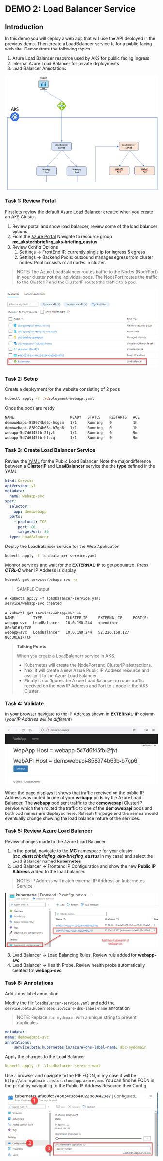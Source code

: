 # DEMO 2: Load Balancer Service

## Introduction
In this demo you will deploy a web app that will use the API deployed in the previous demo. Then create a LoadBalancer service to for a public facing web site. Demonstrate the following topics

1. Azure Load Balancer resource used by AKS for public facing ingress
1. Internal Azure Load Balancer for private deployments 
1. Load Balancer Annotations

  ![imag1](content/d2image01.png)

### Task 1: Review Portal
First lets review the default Azure Load Balancer created when you create an AKS Cluster. 

1. Review portal and show load balancer,  review some of the load balancer options
  1. From the [Azure Portal](https://portal.azure.com) Navigate to resource group **mc_akstechbriefing_aks-briefing_eastus**
  1. Review Config Options 
        1. Settings -> FrontEnd IP: currently single ip for ingress & egress
        1. Settings -> Backend Pools:  outbound manages egress from cluster nodes. Pool consists of all nodes in cluster.

>NOTE: The Azure LoadBalancer routes traffic to the Nodes (NodePort) in your cluster **not** the individual pods. The NodePort routes the traffic to the ClusterIP and the ClusterIP routes the traffic to a pod.

  ![image2](content/d2image02.png)

### Task 2: Setup 
Create a deployment for the website consisting of 2 pods

```bash
kubectl apply -f .\deployment-webapp.yaml
```
Once the pods are ready
```bash
NAME                          READY   STATUS    RESTARTS   AGE
demowebapi-858974b66b-6sgzm   1/1     Running   0          1h
demowebapi-858974b66b-b7gp6   1/1     Running   0          1h
webapp-5d7d6f45fb-2fjvt       1/1     Running   0          9m
webapp-5d7d6f45fb-htbcq       1/1     Running   0          9m
```

### Task 3: Create Load Balancer Service
Review the [YAML](loadbalancer-service.yaml) for the Public Load Balancer. Note the major difference between a **ClusterIP** and **LoadBalancer** service the the **type** defined in the YAML

```yaml
kind: Service
apiVersion: v1
metadata:
  name: webapp-svc
spec:
  selector:
    app: demowebapp
  ports:
    - protocol: TCP
      port: 80
      targetPort: 80
  type: LoadBalancer
```
Deploy the LoadBalancer service for the Web Application 
```bash
kubectl apply -f loadbalancer-service.yaml
```

Monitor services and wait for the **EXTERNAL-IP** to get populated.  Press ***CTRL-C*** when IP Address is display
```bash
kubectl get service/webapp-svc -w 
```
>SAMPLE Output
```
# kubectl apply -f loadbalancer-service.yaml
service/webapp-svc created

# kubectl get service/webapp-svc -w
NAME         TYPE           CLUSTER-IP     EXTERNAL-IP     PORT(S)        
webapp-svc   LoadBalancer   10.0.190.244   <pending>       80:30161/TCP   
webapp-svc   LoadBalancer   10.0.190.244   52.226.168.127  80:30161/TCP
```
> **Talking Points**
>
>When you create a LoadBalancer service in AKS, 
>* Kubernetes will create the NodePort and ClusterIP abstractions. 
>* Next it will create a new Azure Public IP Address resource and assign it to the Azure Load Balancer.
>* Finally it configures the Azure Load Balancer to route traffic received on the new IP Address and Port to a node in the AKS Cluster. 

### Task 4: Validate 
In your browser navigate to the IP Address shown in **EXTERNAL-IP** column (*your IP Address will be different*)

  ![image3](content/d2image03.png)

When the page displays it shows that traffic received on the public IP Address was routed to one of your **webapp** pods by the Azure Load Balancer.  The **webapp** pod sent traffic to the **demowebapi** ClusterIP service which then routed the traffic to one of the **demowebapi** pods and both pod names are displayed here.  Refresh the page and the names should eventually change showing the load balance nature of the services. 

### Task 5: Review Azure Load Balancer 
Review changes made to the Azure Load Balancer 
  1. In the portal,  navigate to the **MC** namespace for your cluster (***mc_akstechbriefing_aks-briefing_eastus*** in my case) and select the Load Balancer named **kubernetes**
  1. Load Balancer -> Frontend IP Configuration and show the new **Public IP Address** added to the load balancer.  
  >NOTE: IP Address will match external IP Address on kubernetes Service

  ![image4](content/d2image04.png)
  
  3. Load Balancer -> Load Balancing Rules. Review rule added for **webapp-svc**
  1. Load Balancer -> Health Probe. Review health probe automatically created for **webapp-svc**

### Task 6: Annotations 
  Add a dns label annotation 

  Modify the file `loadbalancer-service.yaml` and add the `service.beta.kubernetes.io/azure-dns-label-name` annotation

  >NOTE: Replace `abc-mydomain` with a unique string to prevent duplicates

  ```yaml
  metadata:
  name: demowebapi-svc
  annotations:
      service.beta.kubernetes.io/azure-dns-label-name: abc-mydomain
  ```

  Apply the changes to the Load Balancer
  ```yaml
  kubectl apply -f .\loadbalancer-service.yaml
  ```

  Use a browser and navigate to the PIP FQDN, in my case it will be `
http://abc-mydomain.eastus.cloudapp.azure.com`.  You can find he FQDN in the portal by navigating to the Public IP Address Resource then Config

  ![image5](content/d2image05.png)

